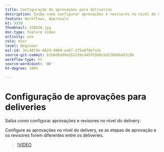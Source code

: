 ```yaml
---
title: Configuração de aprovações para deliveries
description: Saiba como configurar aprovações e revisores no nível do delivery.
feature: Workflows, Approvals
kt: 9339
thumbnail: 338828.jpg
doc-type: feature video
activity: use
role: User
level: Beginner
exl-id: 3ec4074e-8829-4969-aa87-2f5a8fdefa3c
source-git-commit: b1b8d8a99a551239c445fb588cbd126b66a53c9b
workflow-type: ht
source-wordcount: '46'
ht-degree: 100%

---
```


# Configuração de aprovações para deliveries

Saiba como configurar aprovações e revisores no nível do delivery.  

Configure as aprovações no nível do delivery, se as etapas de aprovação e os revisores forem diferentes entre os deliveries.

>[!VIDEO](https://video.tv.adobe.com/v/338828?quality=12&learn=on)
